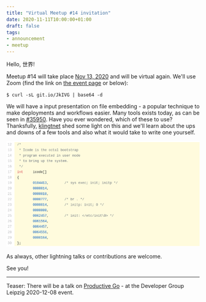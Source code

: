 ```yaml
---
title: "Virtual Meetup #14 invitation"
date: 2020-11-11T10:00:00+01:00
draft: false
tags:
- announcement
- meetup
---
```


Hello, 世界!

Meetup #14 will take place [Nov 13,
2020](https://www.meetup.com/Leipzig-Golang/events/268785591/) and will be
virtual again. We'll use Zoom (find the link on [the event
page](https://www.meetup.com/Leipzig-Golang/events/268785591/) or below):

```shell
$ curl -sL git.io/JkIVG | base64 -d
```

We will have a input presentation on file embedding - a popular technique to
make deployments and workflows easier. Many tools exists today, as can be seen
in [#35950](https://github.com/golang/go/issues/35950). Have you ever wondered,
which of these to use? Thanksfully, [klingtnet](https://github.com/klingtnet)
shed some light on this and we'll learn about the ups and downs of a few tools
and also what it would take to write one yourself.

[![](/images/unixv6embed.png)](https://github.com/yisooan/unix-v6/blob/2c7099ee501923775c4c96079a6fe94da109b552/sys/ken/main.c#L12-L30)

As always, other lightning talks or contributions are welcome.

See you!

----

Teaser: There will be a talk on [Productive
Go](https://www.meetup.com/Developer-Group-Leipzig/events/273876459/) - at the
Developer Group Leipzig 2020-12-08 event.

